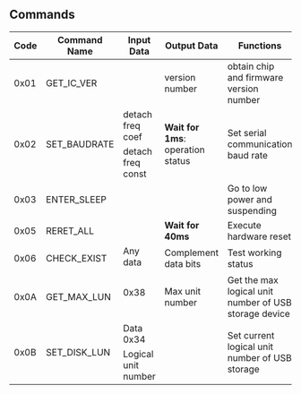 ## Commands

<table>
  <thead>
    <tr>
      <th>Code</th>
      <th>Command Name</th>
      <th>Input Data</th>
      <th>Output Data</th>
      <th>Functions</th>
    </tr>
  </thead>
  <tbody>
    <tr>
      <td rowspan="2">0x01</td>
      <td rowspan="2">GET_IC_VER</td>
      <td></td>
      <td rowspan="2">version number</td>
      <td rowspan="2">obtain chip and firmware version number</td>
    </tr>
    <tr>
      <td></td>
      <td></td>
    </tr>
    <tr>
      <td rowspan="2">0x02</td>
      <td rowspan="2">SET_BAUDRATE</td>
      <td>detach freq coef</td>
      <td rowspan="2"><strong>Wait for 1ms</strong>: operation status</td>
      <td rowspan="2">Set serial communication baud rate</td>
    </tr>
    <tr>
      <td>detach freq const</td>
      <td></td>
    </tr>
    <tr>
      <td rowspan="2">0x03</td>
      <td rowspan="2">ENTER_SLEEP</td>
      <td></td>
      <td rowspan="2"></td>
      <td rowspan="2">Go to low power and suspending</td>
    </tr>
    <tr>
      <td></td>
      <td></td>
    </tr>
    <tr>
      <td rowspan="2">0x05</td>
      <td rowspan="2">RERET_ALL</td>
      <td></td>
      <td rowspan="2"><strong>Wait for 40ms</strong></td>
      <td rowspan="2">Execute hardware reset</td>
    </tr>
    <tr>
      <td></td>
      <td></td>
    </tr>
    <tr>
      <td rowspan="2">0x06</td>
      <td rowspan="2">CHECK_EXIST</td>
      <td>Any data</td>
      <td rowspan="2">Complement data bits</td>
      <td rowspan="2">Test working status</td>
    </tr>
    <tr>
      <td></td>
      <td></td>
    </tr>
    <tr>
      <td rowspan="2">0x0A</td>
      <td rowspan="2">GET_MAX_LUN</td>
      <td>0x38</td>
      <td rowspan="2">Max unit number</td>
      <td rowspan="2">Get the max logical unit number of USB storage device</td>
    </tr>
    <tr>
      <td></td>
      <td></td>
    </tr>
    <tr>
      <td rowspan="2">0x0B</td>
      <td rowspan="2">SET_DISK_LUN</td>
      <td>Data 0x34</td>
      <td rowspan="2"></td>
      <td rowspan="2">Set current logical unit number of USB storage</td>
    </tr>
    <tr>
      <td>Logical unit number</td>
      <td></td>
    </tr>
  </tbody>
</table>

